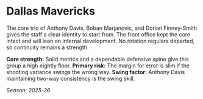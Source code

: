 # Dallas Mavericks

The core trio of Anthony Davis, Boban Marjanovic, and Dorian Finney-Smith gives the staff a clear identity to start from.
The front office kept the core intact and will lean on internal development.
No rotation regulars departed, so continuity remains a strength.

**Core strength:** Solid metrics and a dependable defensive spine give this group a high nightly floor.
**Primary risk:** The margin for error is slim if the shooting variance swings the wrong way.
**Swing factor:** Anthony Davis maintaining two-way consistency is the swing skill.

_Season: 2025-26_
